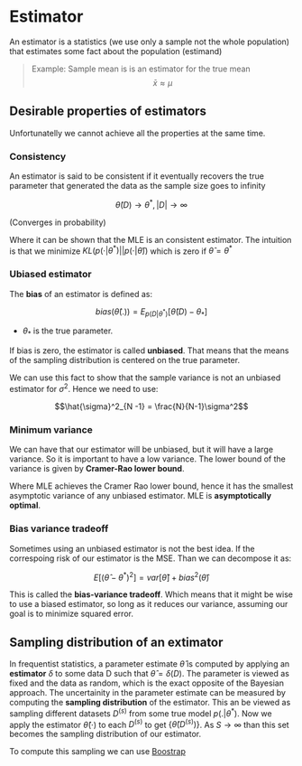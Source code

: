 # Estimator
An estimator is a statistics (we use only a sample not the whole population) that estimates some fact about the population (estimand)

> Example:
> Sample mean is is an estimator for the true mean
> $$ \bar{x} \approx \mu $$

## Desirable properties of estimators
Unfortunatelly we cannot achieve all the properties at the same time.

### Consistency
An estimator is said to be consistent if it eventually recovers the true parameter that generated the data as the sample size goes to infinity

$$\hat{\theta}(D) \rightarrow \theta^*, |D|\rightarrow \infty$$ 

(Converges in probability)

Where it can be shown that the MLE is an consistent estimator. The intuition is that we minimize $KL(p(\cdot| \theta^*)||p(\cdot| \hat{\theta}))$ which is zero if $\hat{\theta} = \theta^*$

### Ubiased estimator

The **bias** of an estimator is defined as:

$$bias(\hat{\theta}(.)) = E_{p(D|\theta^*)}[\hat{\theta}(D)- \theta_*]$$

* $\theta_*$ is the true parameter.

If bias is zero, the estimator is called **unbiased**. That means that the means of the sampling distribution is centered on the true parameter. 

We can use this fact to show that the sample variance is not an unbiased estimator for $\sigma^2$. Hence we need to use:

$$\hat{\sigma}^2_{N -1} = \frac{N}{N-1}\sigma^2$$

### Minimum variance

We can have that our estimator will be unbiased, but it will have a large variance. So it is important to have a low variance. The lower bound of the variance is given by **Cramer-Rao lower bound**.

Where MLE achieves the Cramer Rao lower bound, hence it has the smallest asymptotic variance of any unbiased estimator. MLE is **asymptotically optimal**.

###  Bias variance tradeoff

Sometimes using an unbiased estimator is not the best idea. If the correspoing risk of our estimator is the MSE. Than we can decompose it as:

$$E[(\hat{\theta} - \theta^*)^2] = var[\hat{\theta}] + bias^2(\hat{\theta})$$

This is called the **bias-variance tradeoff**. Which means that it might be wise to use a biased estimator, so long as it reduces our variance, assuming our goal is to minimize squared error.

## Sampling distribution of an extimator

In frequentist statistics, a parameter estimate $\hat{\theta}$ is computed by applying an **estimator** $\delta$ to some data D such that $\hat{\theta} = \delta(D)$. The parameter is viewed as fixed and the data as random, which is the exact opposite of the Bayesian approach.  The uncertainity in the parameter estimate can be measured by computing the **sampling distribution** of the estimator. This an be viewed as sampling different datasets $D^{(s)}$ from some true model $p(.|\theta^*)$. Now we apply the estimator $\hat{\theta}(\cdot )$ to each $D^{(s)}$ to get $\{ \hat{\theta}(D^{(s)}) \}$. As $S \rightarrow \infty$ than this set becomes the sampling distribution of our estimator.

To compute this sampling we can use [Boostrap](boostrap.md)
